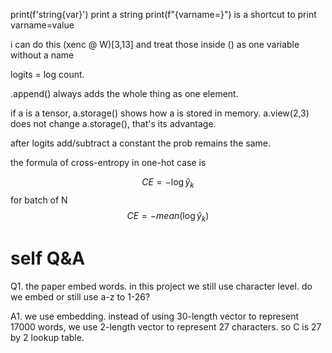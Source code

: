 print(f'string{var}') print a string
print(f"{varname=}") is a shortcut to print varname=value

i can do this (xenc @ W)[3,13] and treat those inside () as one variable without a name

logits = log count.

.append() always adds the whole thing as one element.

if a is a tensor, a.storage() shows how a is stored in memory. a.view(2,3) does not change a.storage(), that's its advantage.

after logits add/subtract a constant the prob remains the same.

the formula of cross-entropy in one-hot case is

$$CE=-\log \hat y_k$$
for batch of N
$$CE=-mean(\log \hat y_k)$$


# self Q&A

Q1. the paper embed words. in this project we still use character level. do we embed or still use a-z to 1-26?

A1. we use embedding. instead of using 30-length vector to represent 17000 words, we use 2-length vector to represent 27 characters.  so C is 27 by 2 lookup table.
